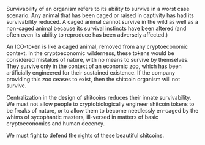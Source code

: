 Survivability of an organism refers to its ability to survive in a worst case scenario. Any animal that has been caged or raised in captivity has had its survivability reduced. A caged animal cannot survive in the wild as well as a non-caged animal because its survival instincts have been altered (and often even its ability to reproduce has been adversely affected.)

An ICO-token is like a caged animal, removed from any cryptoeconomic context. In the cryptoeconomic wilderness, these tokens would be considered mistakes of nature, with no means to survive by themselves. They survive only in the context of an economic zoo, which has been artificially engineered for their sustained existence. If the company providing this zoo ceases to exist, then the shitcoin organism will not survive.

Centralization in the design of shitcoins reduces their innate survivability. We must not allow people to cryptobiologically engineer shitcoin tokens to be freaks of nature, or to allow them to become needlessly en-caged by the whims of sycophantic masters, ill-versed in matters of basic cryptoeconomics and human decency.

We must fight to defend the rights of these beautiful shitcoins.